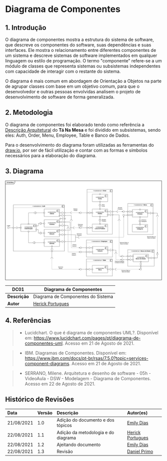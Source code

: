 # Diagrama de Componentes

## 1. Introdução

O diagrama de componentes mostra a estrutura do sistema de software, que descreve os componentes do software, suas dependências e suas interfaces. Ele mostra o relacionamento entre diferentes componentes de um sistema e descreve sistemas de software implementados em qualquer linguagem ou estilo de programação. O termo "componente" refere-se a um módulo de classes que representa sistemas ou subsistemas independentes com capacidade de interagir com o restante do sistema.

O diagrama é mais comum em abordagem de Orientação a Objetos na parte de agrupar classes com base em um objetivo comum, para que o desenvolvedor e outras pessoas envolvidas analisem o projeto de desenvolvimento de software de forma generalizada.

## 2. Metodologia

O diagrama de componentes foi elaborado tendo como referência a [Descrição Arquitetural](https://unbarqdsw2021-1.github.io/2021.1_G02_TaNaMesa_docs/2-Modelagem/extras/arquitetura/) do **Tá Na Mesa** e foi dividido em subsistemas, sendo eles: Auth, Order, Menu, Employee, Table e Banco de Dados.

Para o desenvolvimento do diagrama foram utilizadas as ferramentas do [draw.io](https://app.diagrams.net), por ser de fácil utilização e contar com as formas e símbolos necessários para a elaboração do diagrama.

## 3. Diagrama

[![DC01](../../assets/img/seminario2/diagrama-componentes/DiagramaComponentes.png)](../../assets/img/seminario2/diagrama-componentes/DiagramaComponentes.png)

| **DC01**      | **Diagrama de Componentes**                       |
| ------------- | ------------------------------------------------- |
| **Descrição** | Diagrama de Componentes do Sistema                |
| **Autor**     | [Herick Portugues](https://github.com/herickport) |

## 4. Referências

> - Lucidchart. O que é diagrama de componentes UML?. Disponível em: <https://www.lucidchart.com/pages/pt/diagrama-de-componentes-uml>. Acesso em 21 de Agosto de 2021.

> - IBM. Diagramas de Componentes. Disponível em: <https://www.ibm.com/docs/pt-br/rsas/7.5.0?topic=services-component-diagrams>. Acesso em 21 de Agosto de 2021.

> - SERRANO, Milene. Arquitetura e desenho de software - 05h - VideoAula - DSW - Modelagem - Diagrama de Componentes. Acesso em 22 de Agosto de 2021.

## Histórico de Revisões

| Data       | Versão | Descrição                           | Autor(es)                                         |
| :--------- | :----- | :---------------------------------- | :------------------------------------------------ |
| 21/08/2021 | 1.0    | Adição do documento e dos tópicos   | [Emily Dias](https://github.com/emysdias)         |
| 22/08/2021 | 1.1    | Adição da metodologia e do diagrama | [Herick Portugues](https://github.com/herickport) |
| 22/08/2021 | 1.2    | Ajeitando documento                 | [Emily Dias](https://github.com/emysdias)         |
| 22/08/2021 | 1.3    | Revisão                             | [Daniel Primo](https://github.com/danieldagerom)  |

